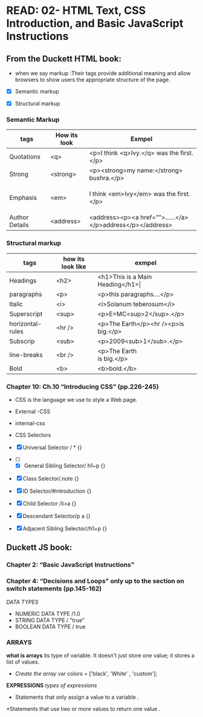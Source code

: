 
# READ: 02- HTML Text, CSS Introduction, and Basic JavaScript Instructions
## From the Duckett HTML book:

- when we say markup :Their tags provide additional meaning and allow browsers to show users the appropriate structure of the page.
- [x] Semantic markup
- [x] Structural markup


 ### Semantic Markup

|tags|How its look|Exmpel|
|----|-----------------|------|
|Quotations|\<q>|\<p>I think \<q>Ivy.\</q> was the first.\</p>|
|Strong|\<strong>|\<p>\<strong>my name:\</strong> bushra.\</p>|
|Emphasis|\<em>|<p>I think \<em>Ivy\</em> was the first.\</p>|
|Author Details|\<address>|\<address>\<p>\<a href="">......\</a>\</p>address\</p>\</address>|



 ### Structural markup
 |tags|how its look like|exmpel|
 |----|-----------------|------|
 |Headings|\<h2>|\<h1>This is a Main Heading\</h1>\|
 |paragraphs|\<p>|\<p>this paragraphs....\</p>|
 |Italic|\<i>|\<i>Solanum teberosum\</i>|
 |Superscript  |\<sup>|\<p>E=MC\<sup>2\</sup>.\</p>|
  |horizontal-rules|\<hr />|\<p>The Earth\</p>\<hr />\<p>is big.\</p>|
 |Subscrip|\<sub>|\<p>2009\<sub>1\</sub>.\</p>|
 |line-breaks|\<br />|\<p>The Earth<br />is big.\</p>|
 |Bold |\<b>| \<b>bold.\</b>|


### Chapter 10: Ch.10 “Introducing CSS” (pp.226-245)
* CSS is the language we use to style a Web page.
- External -CSS
- internal-css

- CSS Selectors
- [x] Universal Selector / * {}
- [ ] - [x] General Sibling Selector/ h1~p {}
- [x] Class Selector/.note {}
- [x] ID Selector/#introduction {}
- [x] Child Selector /li>a {}
- [x] Descendant Selector/p a {}
- [x] Adjacent Sibling Selector//h1+p {}



## Duckett JS book:
### Chapter 2: “Basic JavaScript Instructions”

### Chapter 4: “Decisions and Loops” only up to the section on switch statements (pp.145-162)
 
*DATA TYPES*
- NUMERIC DATA TYPE  /1.0
- STRING DATA TYPE  / "true"
- BOOLEAN DATA TYPE / true 

### ARRAYS 
**what is arrays**
its type of variable. It doesn't just store one value; it stores a list of values.
- *Create the array*
var colors = ['black',
'White' ,
'custom']; 
 
 **EXPRESSIONS**
  *types of expressions*
 * Statements that only assign a value to a variable .
 
 *Statements that use two or more values to return one value .
 
